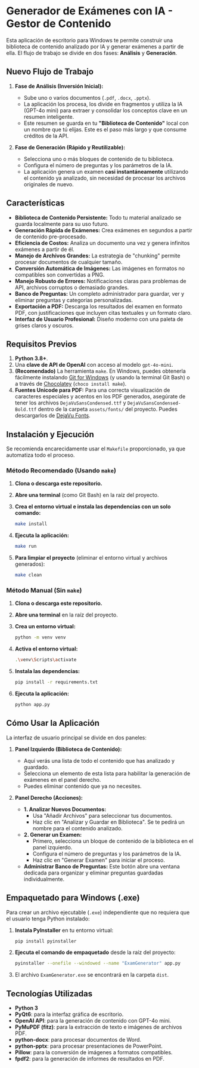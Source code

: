 # Generador de Exámenes con IA - Gestor de Contenido

Esta aplicación de escritorio para Windows te permite construir una biblioteca de contenido analizado por IA y generar exámenes a partir de ella. El flujo de trabajo se divide en dos fases: **Análisis** y **Generación**.

## Nuevo Flujo de Trabajo

1.  **Fase de Análisis (Inversión Inicial):**
    -   Sube uno o varios documentos (`.pdf`, `.docx`, `.pptx`).
    -   La aplicación los procesa, los divide en fragmentos y utiliza la IA (GPT-4o mini) para extraer y consolidar los conceptos clave en un resumen inteligente.
    -   Este resumen se guarda en tu **"Biblioteca de Contenido"** local con un nombre que tú elijas. Este es el paso más largo y que consume créditos de la API.

2.  **Fase de Generación (Rápido y Reutilizable):**
    -   Selecciona uno o más bloques de contenido de tu biblioteca.
    -   Configura el número de preguntas y los parámetros de la IA.
    -   La aplicación genera un examen **casi instantáneamente** utilizando el contenido ya analizado, sin necesidad de procesar los archivos originales de nuevo.

## Características

-   **Biblioteca de Contenido Persistente:** Todo tu material analizado se guarda localmente para su uso futuro.
-   **Generación Rápida de Exámenes:** Crea exámenes en segundos a partir de contenido pre-procesado.
-   **Eficiencia de Costos:** Analiza un documento una vez y genera infinitos exámenes a partir de él.
-   **Manejo de Archivos Grandes:** La estrategia de "chunking" permite procesar documentos de cualquier tamaño.
-   **Conversión Automática de Imágenes:** Las imágenes en formatos no compatibles son convertidas a PNG.
-   **Manejo Robusto de Errores:** Notificaciones claras para problemas de API, archivos corruptos o demasiado grandes.
-   **Banco de Preguntas:** Un completo administrador para guardar, ver y eliminar preguntas y categorías personalizadas.
-   **Exportación a PDF:** Descarga los resultados del examen en formato PDF, con justificaciones que incluyen citas textuales y un formato claro.
-   **Interfaz de Usuario Profesional:** Diseño moderno con una paleta de grises claros y oscuros.

## Requisitos Previos

1.  **Python 3.8+**.
2.  Una **clave de API de OpenAI** con acceso al modelo `gpt-4o-mini`.
3.  **(Recomendado)** La herramienta `make`. En Windows, puedes obtenerla fácilmente instalando [Git for Windows](https://git-scm.com/download/win) (y usando la terminal Git Bash) o a través de [Chocolatey](https://chocolatey.org/) (`choco install make`).
4.  **Fuentes Unicode para PDF:** Para una correcta visualización de caracteres especiales y acentos en los PDF generados, asegúrate de tener los archivos `DejaVuSansCondensed.ttf` y `DejaVuSansCondensed-Bold.ttf` dentro de la carpeta `assets/fonts/` del proyecto. Puedes descargarlos de [DejaVu Fonts](https://dejavu-fonts.github.io/).

## Instalación y Ejecución

Se recomienda encarecidamente usar el `Makefile` proporcionado, ya que automatiza todo el proceso.

### Método Recomendado (Usando `make`)

1.  **Clona o descarga este repositorio.**

2.  **Abre una terminal** (como Git Bash) en la raíz del proyecto.

3.  **Crea el entorno virtual e instala las dependencias con un solo comando:**
    ```bash
    make install
    ```

4.  **Ejecuta la aplicación:**
    ```bash
    make run
    ```

5.  **Para limpiar el proyecto** (eliminar el entorno virtual y archivos generados):
    ```bash
    make clean
    ```

### Método Manual (Sin `make`)

1.  **Clona o descarga este repositorio.**

2.  **Abre una terminal** en la raíz del proyecto.

3.  **Crea un entorno virtual:**
    ```bash
    python -m venv venv
    ```

4.  **Activa el entorno virtual:**
    ```bash
    .\venv\Scripts\activate
    ```

5.  **Instala las dependencias:**
    ```bash
    pip install -r requirements.txt
    ```

6.  **Ejecuta la aplicación:**
    ```bash
    python app.py
    ```

## Cómo Usar la Aplicación

La interfaz de usuario principal se divide en dos paneles:

1.  **Panel Izquierdo (Biblioteca de Contenido):**
    -   Aquí verás una lista de todo el contenido que has analizado y guardado.
    -   Selecciona un elemento de esta lista para habilitar la generación de exámenes en el panel derecho.
    -   Puedes eliminar contenido que ya no necesites.

2.  **Panel Derecho (Acciones):**
    -   **1. Analizar Nuevos Documentos:**
        -   Usa "Añadir Archivos" para seleccionar tus documentos.
        -   Haz clic en "Analizar y Guardar en Biblioteca". Se te pedirá un nombre para el contenido analizado.
    -   **2. Generar un Examen:**
        -   Primero, selecciona un bloque de contenido de la biblioteca en el panel izquierdo.
        -   Configura el número de preguntas y los parámetros de la IA.
        -   Haz clic en "Generar Examen" para iniciar el proceso.
    -   **Administrar Banco de Preguntas:** Este botón abre una ventana dedicada para organizar y eliminar preguntas guardadas individualmente.

## Empaquetado para Windows (.exe)

Para crear un archivo ejecutable (`.exe`) independiente que no requiera que el usuario tenga Python instalado:

1.  **Instala PyInstaller** en tu entorno virtual:
    ```bash
    pip install pyinstaller
    ```

2.  **Ejecuta el comando de empaquetado** desde la raíz del proyecto:
    ```bash
    pyinstaller --onefile --windowed --name "ExamGenerator" app.py
    ```

3.  El archivo `ExamGenerator.exe` se encontrará en la carpeta `dist`.

## Tecnologías Utilizadas

-   **Python 3**
-   **PyQt6**: para la interfaz gráfica de escritorio.
-   **OpenAI API**: para la generación de contenido con GPT-4o mini.
-   **PyMuPDF (fitz)**: para la extracción de texto e imágenes de archivos PDF.
-   **python-docx**: para procesar documentos de Word.
-   **python-pptx**: para procesar presentaciones de PowerPoint.
-   **Pillow**: para la conversión de imágenes a formatos compatibles.
-   **fpdf2**: para la generación de informes de resultados en PDF.
